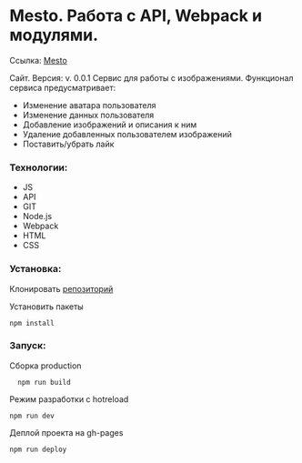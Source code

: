 # Mesto. Работа с API, Webpack и модулями.

Ссылка: [Mesto](https://InInferno.github.io/mestoFrontend/ "Место")

Сайт. Версия: v. 0.0.1
Сервис для работы с изображениями. 
Функционал сервиса предусматривает:
- Изменение аватара пользователя
- Изменение данных пользователя
- Добавление изображений и описания к ним
- Удаление добавленных пользователем изображений
- Поставить/убрать лайк

### Технологии: 
- JS 
- API
- GIT
- Node.js
- Webpack
- HTML
- CSS


### Установка:

Клонировать [репозиторий](https://github.com/InInferno/mestoFrontend.git)

Установить пакеты

    npm install

### Запуск:

Сборка production

      npm run build
      
Режим разработки с hotreload

    npm run dev
    
Деплой проекта на gh-pages

    npm run deploy
